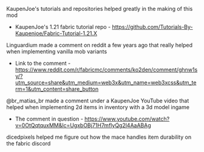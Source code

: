 KaupenJoe's tutorials and repositories helped greatly in the making of this mod

- KaupenJoe's 1.21 fabric tutorial repo - https://github.com/Tutorials-By-Kaupenjoe/Fabric-Tutorial-1.21.X

Linguardium made a comment on reddit a few years ago that really helped when implementing vanilla mob variants

- Link to the comment - https://www.reddit.com/r/fabricmc/comments/ko2den/comment/ghnw1sy/?utm_source=share&utm_medium=web3x&utm_name=web3xcss&utm_term=1&utm_content=share_button

@br_matias_br made a comment under a KaupenJoe YouTube video that helped when implementing 2d items in inventory with a 3d model ingame

- The comment in question - https://www.youtube.com/watch?v=0OtQqtquxMM&lc=UgxbOBj71H7mflyQg2l4AaABAg

dicedpixels helped me figure out how the mace handles item durability on the fabric discord